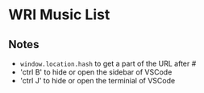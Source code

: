 # WRI Music List

## Notes
- `window.location.hash` to get a part of the URL after #
- 'ctrl B' to hide or open the sidebar of VSCode
- 'ctrl J' to hide or open the terminial of VSCode